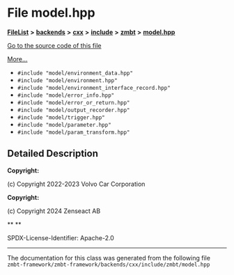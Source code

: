 

# File model.hpp



[**FileList**](files.md) **>** [**backends**](dir_e0e3bad64fbfd08934d555b945409197.md) **>** [**cxx**](dir_2a0640ff8f8d193383b3226ce9e70e40.md) **>** [**include**](dir_33cabc3ab2bb40d6ea24a24cae2f30b8.md) **>** [**zmbt**](dir_2115e3e51895e4107b806d6d2319263e.md) **>** [**model.hpp**](model_8hpp.md)

[Go to the source code of this file](model_8hpp_source.md)

[More...](#detailed-description)

* `#include "model/environment_data.hpp"`
* `#include "model/environment.hpp"`
* `#include "model/environment_interface_record.hpp"`
* `#include "model/error_info.hpp"`
* `#include "model/error_or_return.hpp"`
* `#include "model/output_recorder.hpp"`
* `#include "model/trigger.hpp"`
* `#include "model/parameter.hpp"`
* `#include "model/param_transform.hpp"`

































































## Detailed Description




**Copyright:**

(c) Copyright 2022-2023 Volvo Car Corporation 




**Copyright:**

(c) Copyright 2024 Zenseact AB 




**
**

SPDX-License-Identifier: Apache-2.0 





    

------------------------------
The documentation for this class was generated from the following file `zmbt-framework/zmbt-framework/backends/cxx/include/zmbt/model.hpp`

